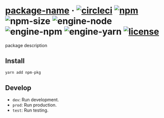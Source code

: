 # [package-name][website] · <!-- badges.start -->[![circleci][circleci-image]][circleci-link] [![npm][npm-image]][npm-link] ![npm-size][npm-size-image] ![engine-node][engine-node-image] ![engine-npm][engine-npm-image] ![engine-yarn][engine-yarn-image] [![license][license-image]][license-link]

[circleci-image]: https://img.shields.io/circleci/project/github/cat-org/core/master.svg
[circleci-link]: https://circleci.com/gh/cat-org/core
[npm-image]: https://img.shields.io/npm/v/package-name.svg
[npm-link]: https://www.npmjs.com/package/package-name
[npm-size-image]: https://img.shields.io/bundlephobia/minzip/package-name.svg
[engine-node-image]: https://img.shields.io/badge/node-%3E=%20node%20version-green.svg
[engine-npm-image]: https://img.shields.io/badge/npm-%3E=%20npm%20version-green.svg
[engine-yarn-image]: https://img.shields.io/badge/yarn-%3E=%20yarn%20version-green.svg
[license-image]: https://img.shields.io/github/license/cat-org/core.svg
[license-link]: ./LICENSE

<!-- badges.end -->

[website]: http://cat-org/package-homepage

package description

## Install

```sh
yarn add npm-pkg
```

## Develop

- `dev`: Run development.
- `prod`: Run production.
- `test`: Run testing.
